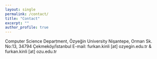 ```yaml
---
layout: single
permalink: /contact/
title: "Contact"
excerpt: ""
author_profile: true
---
```


Computer Science Department, Özyeğin University
Nişantepe, Orman Sk. No:13, 34794 Çekmeköy/İstanbul
E-mail: furkan.kinli [at] ozyegin.edu.tr & furkan.kinli [at] ozu.edu.tr
